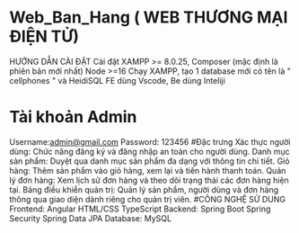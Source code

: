 # Web_Ban_Hang ( WEB THƯƠNG MẠI ĐIỆN TỬ)
HƯỚNG DẪN CÀI ĐẶT
Cài đặt XAMPP >= 8.0.25, Composer (mặc định là phiên bản mới nhất)
Node >=16
Chạy XAMPP, tạo 1 database mới có tên là " cellphones " và HeidiSQL 
FE dùng Vscode, Be dùng Inteliji
# Tài khoản Admin
Username:admin@gmail.com
Password: 123456
#Đặc trưng
Xác thực người dùng: Chức năng đăng ký và đăng nhập an toàn cho người dùng.
Danh mục sản phẩm: Duyệt qua danh mục sản phẩm đa dạng với thông tin chi tiết.
Giỏ hàng: Thêm sản phẩm vào giỏ hàng, xem lại và tiến hành thanh toán.
Quản lý đơn hàng: Xem lịch sử đơn hàng và theo dõi trạng thái các đơn hàng hiện tại.
Bảng điều khiển quản trị: Quản lý sản phẩm, người dùng và đơn hàng thông qua giao diện dành riêng cho quản trị viên.
#CÔNG NGHỆ SỬ DUNG
Frontend:
Angular
HTML/CSS
TypeScript
Backend:
Spring Boot
Spring Security
Spring Data JPA
Database:
MySQL
